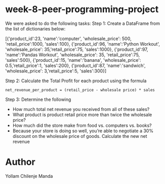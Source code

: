 # week-8-peer-programming-project
We were asked to do the following tasks:
Step 1: Create a DataFrame from the list of dictionaries below:

[{'product_id':23, 'name':'computer', 'wholesale_price': 500, 'retail_price':1000, 'sales':100}, 
{'product_id':96, 'name':'Python Workout', 'wholesale_price': 35,'retail_price':75, 'sales':1000},
{'product_id':97, 'name':'Pandas Workout', 'wholesale_price': 35, 'retail_price':75, 'sales':500},
{'product_id':15, 'name':'banana', 'wholesale_price': 0.5,'retail_price':1, 'sales':200},
{'product_id':87, 'name':'sandwich', 'wholesale_price': 3,'retail_price':5, 'sales':300}]

Step 2:  Calculate the Total Profit for each product using the formula 
```
net_revenue_per_product = (retail_price - wholesale price) * sales
```
Step 3: Determine the following
- How much total net revenue you received from all of these sales?
- What product is product retail price more than twice the wholesale price?
- How much did the store make from food vs. computers vs. books?
- Because your store is doing so well, you’re able to negotiate a 30% discount on the wholesale price of goods. Calculate the new net revenue
# Author
Yollam Chilenje Manda
